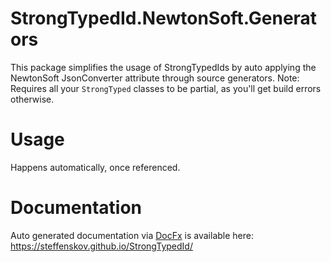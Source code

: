 # StrongTypedId.NewtonSoft.Generators

This package simplifies the usage of StrongTypedIds by auto applying the NewtonSoft JsonConverter attribute through
source
generators.
Note: Requires all your `StrongTyped` classes to be partial, as you'll get build errors otherwise.

# Usage

Happens automatically, once referenced.

# Documentation

Auto generated documentation via [DocFx](https://github.com/dotnet/docfx) is available
here: https://steffenskov.github.io/StrongTypedId/